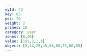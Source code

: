 ```yaml
---
myId: 43
key: 63
pos: 70
weight: 2
primes: 10
category: user
zones: [8,40]
value: [191,2,1,1]
object: [8,14,25,45,56,66,73,80,89]
---
```

